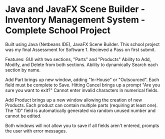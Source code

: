# Java and JavaFX Scene Builder - Inventory Management System - Complete School Project

Built using Java (Netbeans IDE), JavaFX Scene Builder.  This school
project was my final Assessment for Software 1.  Recieved a Pass on
first submit.

Features:
GUI with two sections, "Parts" and "Products"
Ability to Add, Modify, and Delete from both sections.
Ability to dynamically Search each section by name.

Add Part brings up new window, adding "In-House" or "Outsourced".  Each
field must be complete to Save.  Hitting Cancel brings up a prompt "Are
you sure you want to exit?"  Cannot enter invalid characters in
numerical fields.

Add Product brings up a new window allowing the creation of new
Products.  Each product can contain multiple parts (requiring at least
one).  The "ID" field is automatically generated via random unused
number and cannot be edited.

Both windows will not allow you to save if all fields aren't entered,
prompts the user with error messages.
